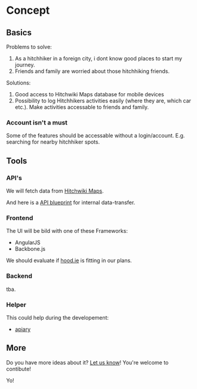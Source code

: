 # Concept

## Basics

Problems to solve:

1. As a hitchhiker in a foreign city, i dont know good places to start my journey.
2. Friends and family are worried about those hitchhiking friends.

Solutions:

1. Good access to Hitchwiki Maps database for mobile devices
2. Possibility to log Hitchhikers activities easily (where they are, which car etc.). Make activities accessable to friends and family.

### Account isn't a must

Some of the features should be accessable without a login/account. E.g. searching for nearby hitchhiker spots.

## Tools

### API's

We will fetch data from [Hitchwiki Maps](http://hitchwiki.org/maps/).

And here is a [API blueprint](http://hitchhikr.apiary-mock.com/) for internal data-transfer.

### Frontend

The UI will be bild with one of these Frameworks:

- AngularJS
- Backbone.js

We should evaluate if [hood.ie](www.hood.ie) is fitting in our plans.

### Backend

tba.

### Helper

This could help during the developement:

- [apiary](http://apiary.io/)

## More

Do you have more ideas about it? [Let us know](https://github.com/DerZyklop/hitchhikr/issues?state=open)! You're welcome to contibute!

Yo!
